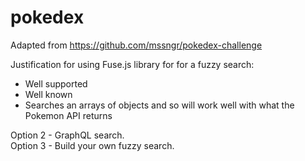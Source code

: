 # pokedex

Adapted from https://github.com/mssngr/pokedex-challenge

Justification for using Fuse.js library for for a fuzzy search:
- Well supported
- Well known
- Searches an arrays of objects and so will work well with what the Pokemon API returns

Option 2 - GraphQL search.  
Option 3 - Build your own fuzzy search.  